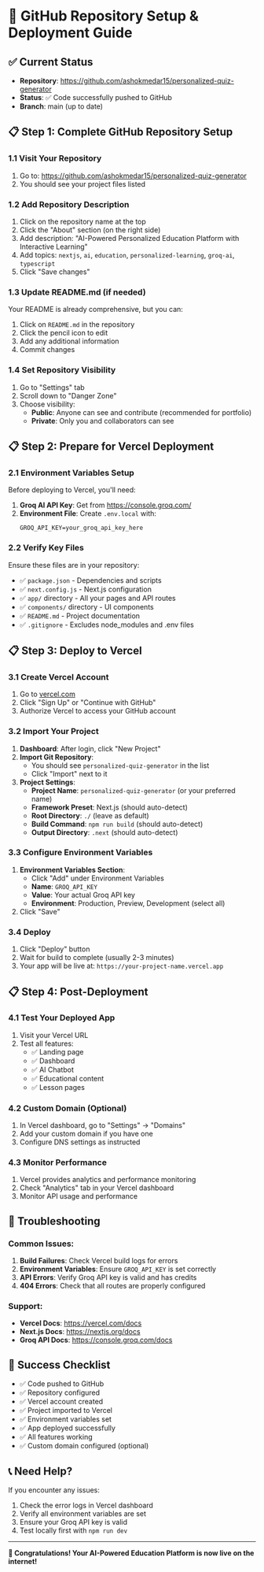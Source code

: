 # 🚀 GitHub Repository Setup & Deployment Guide

## ✅ **Current Status**
- **Repository**: https://github.com/ashokmedar15/personalized-quiz-generator
- **Status**: ✅ Code successfully pushed to GitHub
- **Branch**: main (up to date)

## 📋 **Step 1: Complete GitHub Repository Setup**

### 1.1 **Visit Your Repository**
1. Go to: https://github.com/ashokmedar15/personalized-quiz-generator
2. You should see your project files listed

### 1.2 **Add Repository Description**
1. Click on the repository name at the top
2. Click the "About" section (on the right side)
3. Add description: "AI-Powered Personalized Education Platform with Interactive Learning"
4. Add topics: `nextjs`, `ai`, `education`, `personalized-learning`, `groq-ai`, `typescript`
5. Click "Save changes"

### 1.3 **Update README.md (if needed)**
Your README is already comprehensive, but you can:
1. Click on `README.md` in the repository
2. Click the pencil icon to edit
3. Add any additional information
4. Commit changes

### 1.4 **Set Repository Visibility**
1. Go to "Settings" tab
2. Scroll down to "Danger Zone"
3. Choose visibility:
   - **Public**: Anyone can see and contribute (recommended for portfolio)
   - **Private**: Only you and collaborators can see

## 📋 **Step 2: Prepare for Vercel Deployment**

### 2.1 **Environment Variables Setup**
Before deploying to Vercel, you'll need:
1. **Groq AI API Key**: Get from https://console.groq.com/
2. **Environment File**: Create `.env.local` with:
   ```
   GROQ_API_KEY=your_groq_api_key_here
   ```

### 2.2 **Verify Key Files**
Ensure these files are in your repository:
- ✅ `package.json` - Dependencies and scripts
- ✅ `next.config.js` - Next.js configuration
- ✅ `app/` directory - All your pages and API routes
- ✅ `components/` directory - UI components
- ✅ `README.md` - Project documentation
- ✅ `.gitignore` - Excludes node_modules and .env files

## 📋 **Step 3: Deploy to Vercel**

### 3.1 **Create Vercel Account**
1. Go to [vercel.com](https://vercel.com)
2. Click "Sign Up" or "Continue with GitHub"
3. Authorize Vercel to access your GitHub account

### 3.2 **Import Your Project**
1. **Dashboard**: After login, click "New Project"
2. **Import Git Repository**: 
   - You should see `personalized-quiz-generator` in the list
   - Click "Import" next to it
3. **Project Settings**:
   - **Project Name**: `personalized-quiz-generator` (or your preferred name)
   - **Framework Preset**: Next.js (should auto-detect)
   - **Root Directory**: `./` (leave as default)
   - **Build Command**: `npm run build` (should auto-detect)
   - **Output Directory**: `.next` (should auto-detect)

### 3.3 **Configure Environment Variables**
1. **Environment Variables Section**:
   - Click "Add" under Environment Variables
   - **Name**: `GROQ_API_KEY`
   - **Value**: Your actual Groq API key
   - **Environment**: Production, Preview, Development (select all)
2. Click "Save"

### 3.4 **Deploy**
1. Click "Deploy" button
2. Wait for build to complete (usually 2-3 minutes)
3. Your app will be live at: `https://your-project-name.vercel.app`

## 📋 **Step 4: Post-Deployment**

### 4.1 **Test Your Deployed App**
1. Visit your Vercel URL
2. Test all features:
   - ✅ Landing page
   - ✅ Dashboard
   - ✅ AI Chatbot
   - ✅ Educational content
   - ✅ Lesson pages

### 4.2 **Custom Domain (Optional)**
1. In Vercel dashboard, go to "Settings" → "Domains"
2. Add your custom domain if you have one
3. Configure DNS settings as instructed

### 4.3 **Monitor Performance**
1. Vercel provides analytics and performance monitoring
2. Check "Analytics" tab in your Vercel dashboard
3. Monitor API usage and performance

## 🔧 **Troubleshooting**

### Common Issues:
1. **Build Failures**: Check Vercel build logs for errors
2. **Environment Variables**: Ensure `GROQ_API_KEY` is set correctly
3. **API Errors**: Verify Groq API key is valid and has credits
4. **404 Errors**: Check that all routes are properly configured

### Support:
- **Vercel Docs**: https://vercel.com/docs
- **Next.js Docs**: https://nextjs.org/docs
- **Groq API Docs**: https://console.groq.com/docs

## 🎯 **Success Checklist**

- ✅ Code pushed to GitHub
- ✅ Repository configured
- ✅ Vercel account created
- ✅ Project imported to Vercel
- ✅ Environment variables set
- ✅ App deployed successfully
- ✅ All features working
- ✅ Custom domain configured (optional)

## 📞 **Need Help?**

If you encounter any issues:
1. Check the error logs in Vercel dashboard
2. Verify all environment variables are set
3. Ensure your Groq API key is valid
4. Test locally first with `npm run dev`

---

**🎉 Congratulations! Your AI-Powered Education Platform is now live on the internet!** 